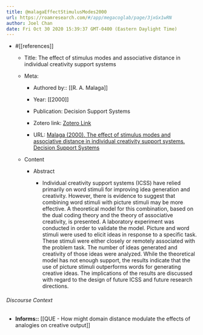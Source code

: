```yaml
---
title: @malagaEffectStimulusModes2000
url: https://roamresearch.com/#/app/megacoglab/page/3jxGx1wRN
author: Joel Chan
date: Fri Oct 30 2020 15:39:37 GMT-0400 (Eastern Daylight Time)
---
```


- #[[references]]

    - Title: The effect of stimulus modes and associative distance in individual creativity support systems

    - Meta:

        - Authored by:: [[R. A. Malaga]]

        - Year: [[2000]]

        - Publication: Decision Support Systems

        - Zotero link: [Zotero Link](zotero://select/items/1_KE7922Q6)

        - URL: [Malaga (2000). The effect of stimulus modes and associative distance in individual creativity support systems. Decision Support Systems](undefined)

    - Content

        - Abstract

            - Individual creativity support systems (ICSS) have relied primarily on word stimuli for improving idea generation and creativity. However, there is evidence to suggest that combining word stimuli with picture stimuli may be more effective. A theoretical model for this combination, based on the dual coding theory and the theory of associative creativity, is presented. A laboratory experiment was conducted in order to validate the model. Picture and word stimuli were used to elicit ideas in response to a specific task. These stimuli were either closely or remotely associated with the problem task. The number of ideas generated and creativity of those ideas were analyzed. While the theoretical model has not enough support, the results indicate that the use of picture stimuli outperforms words for generating creative ideas. The implications of the results are discussed with regard to the design of future ICSS and future research directions.

###### Discourse Context

- **Informs::** [[QUE - How might domain distance modulate the effects of analogies on creative output]]
